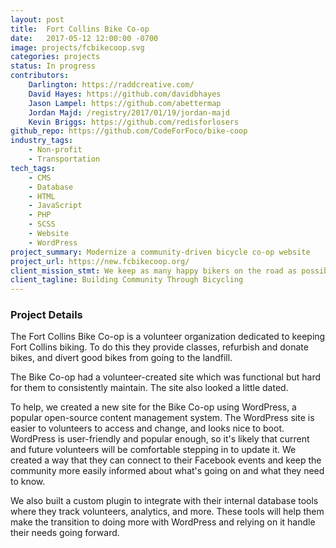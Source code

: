 ```yaml
---
layout: post
title:  Fort Collins Bike Co‑op
date:   2017-05-12 12:00:00 -0700
image: projects/fcbikecoop.svg
categories: projects
status: In progress
contributors:
    Darlington: https://raddcreative.com/
    David Hayes: https://github.com/davidbhayes
    Jason Lampel: https://github.com/abettermap
    Jordan Majd: /registry/2017/01/19/jordan-majd
    Kevin Briggs: https://github.com/redisforlosers
github_repo: https://github.com/CodeForFoco/bike-coop
industry_tags:
    - Non-profit
    - Transportation
tech_tags:
    - CMS
    - Database
    - HTML
    - JavaScript
    - PHP
    - SCSS
    - Website
    - WordPress
project_summary: Modernize a community-driven bicycle co‑op website
project_url: https://new.fcbikecoop.org/
client_mission_stmt: We keep as many happy bikers on the road as possible by assisting them with work on their own rides during our Open Shop hours, providing low-cost used and new parts, as-is bikes and refurbished, ready-to-ride bikes. We also handle all recovered bikes for the Fort Collins Police.
client_tagline: Building Community Through Bicycling
---
```


### Project Details
The Fort Collins Bike Co-op is a volunteer organization dedicated to keeping Fort Collins biking. To do this they provide classes, refurbish and donate bikes, and divert good bikes from going to the landfill.

The Bike Co-op had a volunteer-created site which was functional but hard for them to consistently maintain. The site also looked a little dated.

To help, we created a new site for the Bike Co-op using WordPress, a popular open-source content management system. The WordPress site is easier to volunteers to access and change, and looks nice to boot. WordPress is user-friendly and popular enough, so it's likely that current and future volunteers will be comfortable stepping in to update it. We created a way that they can connect to their Facebook events and keep the community more easily informed about what's going on and what they need to know.

We also built a custom plugin to integrate with their internal database tools where they track volunteers, analytics, and more. These tools will help them make the transition to doing more with WordPress and relying on it handle their needs going forward.
